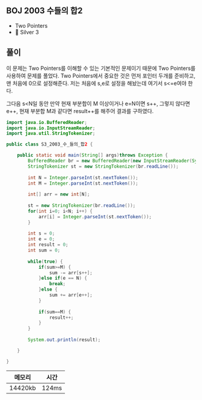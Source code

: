 ## BOJ 2003 수들의 합2 
- Two Pointers
- 🥈 Silver 3

## 풀이

이 문제는 Two Pointers를 이해할 수 있는 기본적인 문제이기 때문에 Two Pointers를 사용하여 문제를 풀었다. Two Pointers에서 중요한 것은 먼저 포인터 두개를 준비하고, 맨 처음에 0으로 설정해준다. 저는 처음에 s,e로 설정을 해놨는데 여기서 s<=e여야 한다.

그다음 s<N일 동안 만약 현재 부분합이 M 이상이거나 e=N이면 s++, 그렇지 않다면 e++, 현재 부분합 M과 같다면 result++를 해주어 결과를 구하였다.



~~~java
import java.io.BufferedReader;
import java.io.InputStreamReader;
import java.util.StringTokenizer;

public class S3_2003_수_들의_합2 {

	public static void main(String[] args)throws Exception {
		BufferedReader br = new BufferedReader(new InputStreamReader(System.in));
		StringTokenizer st = new StringTokenizer(br.readLine());
		
		int N = Integer.parseInt(st.nextToken());
		int M = Integer.parseInt(st.nextToken());
		
		int[] arr = new int[N];
	
		st = new StringTokenizer(br.readLine());
		for(int i=0; i<N; i++) {
			arr[i] = Integer.parseInt(st.nextToken());
		}
		
		int s = 0;
		int e = 0;
		int result = 0;
		int sum = 0;
		
		while(true) {
			if(sum>=M) {
				sum -= arr[s++];
			}else if(e == N) {
				break;
			}else {
				sum += arr[e++];
			}
			
			if(sum==M) {
				result++;
			}
		}
		
		System.out.println(result);

	}

}
~~~



|메모리 | 시간 |
|-----|-----|
|14420kb|124ms|